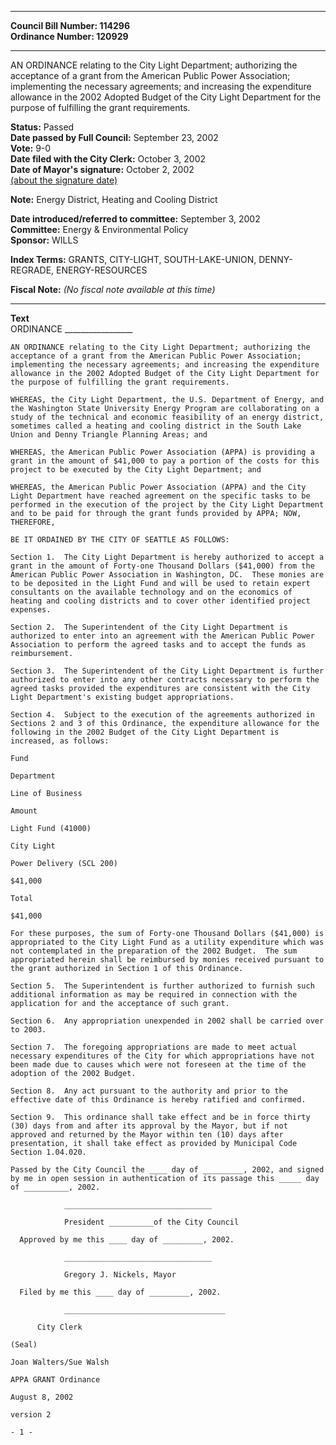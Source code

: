 * * * * *  
  
**Council Bill Number: [](#h0)[](#h2)114296**   
**Ordinance Number: 120929**  
  
* * * * *  
  
AN ORDINANCE relating to the City Light Department; authorizing the acceptance of a grant from the American Public Power Association; implementing the necessary agreements; and increasing the expenditure allowance in the 2002 Adopted Budget of the City Light Department for the purpose of fulfilling the grant requirements.  
  
**Status:** Passed   
**Date passed by Full Council:** September 23, 2002   
**Vote:** 9-0   
**Date filed with the City Clerk:** October 3, 2002   
**Date of Mayor's signature:** October 2, 2002   
[(about the signature date)](/~public/approvaldate.htm)   
  
**Note:** Energy District, Heating and Cooling District  
  
  
**Date introduced/referred to committee:** September 3, 2002   
**Committee:** Energy & Environmental Policy   
**Sponsor:** WILLS   
  
**Index Terms:** GRANTS, CITY-LIGHT, SOUTH-LAKE-UNION, DENNY-REGRADE, ENERGY-RESOURCES  
  
**Fiscal Note:** *(No fiscal note available at this time)*  
  
* * * * *  
  
**Text**  
    ORDINANCE _________________  
  
    AN ORDINANCE relating to the City Light Department; authorizing the  
    acceptance of a grant from the American Public Power Association;  
    implementing the necessary agreements; and increasing the expenditure  
    allowance in the 2002 Adopted Budget of the City Light Department for  
    the purpose of fulfilling the grant requirements.  
  
    WHEREAS, the City Light Department, the U.S. Department of Energy, and  
    the Washington State University Energy Program are collaborating on a  
    study of the technical and economic feasibility of an energy district,  
    sometimes called a heating and cooling district in the South Lake  
    Union and Denny Triangle Planning Areas; and  
  
    WHEREAS, the American Public Power Association (APPA) is providing a  
    grant in the amount of $41,000 to pay a portion of the costs for this  
    project to be executed by the City Light Department; and  
  
    WHEREAS, the American Public Power Association (APPA) and the City  
    Light Department have reached agreement on the specific tasks to be  
    performed in the execution of the project by the City Light Department  
    and to be paid for through the grant funds provided by APPA; NOW,  
    THEREFORE,  
  
    BE IT ORDAINED BY THE CITY OF SEATTLE AS FOLLOWS:  
  
    Section 1.  The City Light Department is hereby authorized to accept a  
    grant in the amount of Forty-one Thousand Dollars ($41,000) from the  
    American Public Power Association in Washington, DC.  These monies are  
    to be deposited in the Light Fund and will be used to retain expert  
    consultants on the available technology and on the economics of  
    heating and cooling districts and to cover other identified project  
    expenses.  
  
    Section 2.  The Superintendent of the City Light Department is  
    authorized to enter into an agreement with the American Public Power  
    Association to perform the agreed tasks and to accept the funds as  
    reimbursement.  
  
    Section 3.  The Superintendent of the City Light Department is further  
    authorized to enter into any other contracts necessary to perform the  
    agreed tasks provided the expenditures are consistent with the City  
    Light Department's existing budget appropriations.  
  
    Section 4.  Subject to the execution of the agreements authorized in  
    Sections 2 and 3 of this Ordinance, the expenditure allowance for the  
    following in the 2002 Budget of the City Light Department is  
    increased, as follows:  
  
    Fund  
  
    Department  
  
    Line of Business  
  
    Amount  
  
    Light Fund (41000)  
  
    City Light  
  
    Power Delivery (SCL 200)  
  
    $41,000  
  
    Total  
  
    $41,000  
  
    For these purposes, the sum of Forty-one Thousand Dollars ($41,000) is  
    appropriated to the City Light Fund as a utility expenditure which was  
    not contemplated in the preparation of the 2002 Budget.  The sum  
    appropriated herein shall be reimbursed by monies received pursuant to  
    the grant authorized in Section 1 of this Ordinance.  
  
    Section 5.  The Superintendent is further authorized to furnish such  
    additional information as may be required in connection with the  
    application for and the acceptance of such grant.  
  
    Section 6.  Any appropriation unexpended in 2002 shall be carried over  
    to 2003.  
  
    Section 7.  The foregoing appropriations are made to meet actual  
    necessary expenditures of the City for which appropriations have not  
    been made due to causes which were not foreseen at the time of the  
    adoption of the 2002 Budget.  
  
    Section 8.  Any act pursuant to the authority and prior to the  
    effective date of this Ordinance is hereby ratified and confirmed.  
  
    Section 9.  This ordinance shall take effect and be in force thirty  
    (30) days from and after its approval by the Mayor, but if not  
    approved and returned by the Mayor within ten (10) days after  
    presentation, it shall take effect as provided by Municipal Code  
    Section 1.04.020.  
  
    Passed by the City Council the ____ day of _________, 2002, and signed  
    by me in open session in authentication of its passage this _____ day  
    of __________, 2002.  
  
                _________________________________  
  
                President __________of the City Council  
  
      Approved by me this ____ day of _________, 2002.  
  
                _________________________________  
  
                Gregory J. Nickels, Mayor  
  
      Filed by me this ____ day of _________, 2002.  
  
                ____________________________________  
  
          City Clerk  
  
    (Seal)  
  
    Joan Walters/Sue Walsh  
  
    APPA GRANT Ordinance  
  
    August 8, 2002  
  
    version 2  
  
    - 1 -  
